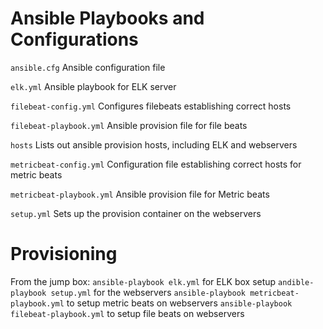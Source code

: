 # Ansible Playbooks and Configurations

`ansible.cfg`
Ansible configuration file

`elk.yml`
Ansible playbook for ELK server

`filebeat-config.yml`
Configures filebeats establishing correct hosts

`filebeat-playbook.yml`
Ansible provision file for file beats

`hosts`
Lists out ansible provision hosts, including ELK and webservers

`metricbeat-config.yml`
Configuration file establishing correct hosts for metric beats

`metricbeat-playbook.yml`
Ansible provision file for Metric beats

`setup.yml`
Sets up the provision container on the  webservers

# Provisioning
From the jump box:
`ansible-playbook elk.yml` for ELK box setup
`andible-playbook setup.yml` for the webservers
`ansible-playbook metricbeat-playbook.yml` to setup metric beats on webservers
`ansible-playbook filebeat-playbook.yml` to setup file beats on webservers
